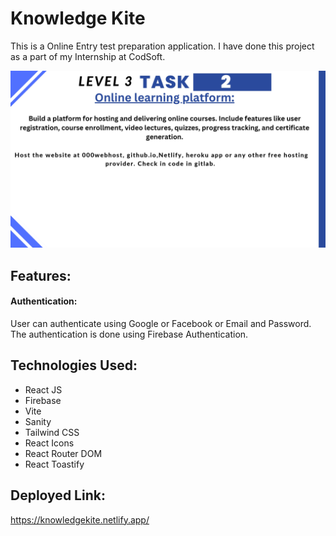 # Knowledge Kite

This is a Online Entry test preparation application. I have done this project as a part of my Internship at CodSoft.

![CodSoft](../pics/3.jpg)

## Features:
#### Authentication:
User can authenticate using Google or Facebook or Email and Password. The authentication is done using Firebase Authentication.

## Technologies Used:
- React JS
- Firebase
- Vite
- Sanity
- Tailwind CSS
- React Icons
- React Router DOM
- React Toastify

## Deployed Link:
https://knowledgekite.netlify.app/

